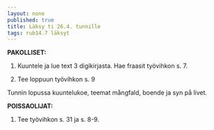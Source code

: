 ```yaml
---
layout: none
published: true
title: Läksy ti 26.4. tunnille
tags: rub14.7 läksyt
---
```

**PAKOLLISET:**

1. Kuuntele ja lue text 3 digikirjasta. Hae fraasit työvihkon s. 7.

2. Tee loppuun työvihkon s. 9

Tunnin lopussa kuuntelukoe, teemat mångfald, boende ja syn på livet.

**POISSAOLIJAT:**

1. Tee työvihkon s. 31 ja s. 8-9.


